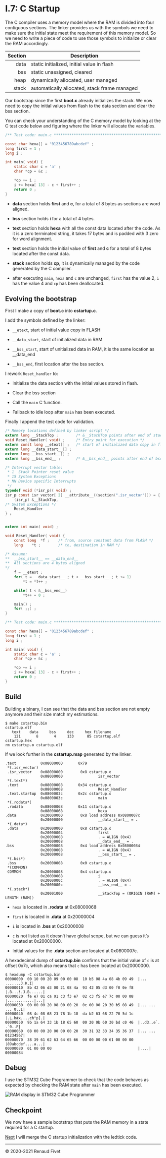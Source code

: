# I.7: C Startup

The C compiler uses a memory model where the RAM is divided into four
contiguous sections. The linker provides us with the symbols we need to
make sure the initial state meet the requirement of this memory model.
So we need to write a piece of code to use those symbols to initialize
or clear the RAM accordingly.

| Section | Description                                  |
|--------:|----------------------------------------------|
| data    | static initialized, initial value in flash   |
| bss     | static unassigned, cleared                   |
| heap    | dynamically allocated, user managed          |
| stack   | automatically allocated, stack frame managed |

Our bootstrap since the first **boot.c** already initializes the stack.
We now need to copy the initial values from flash to the data section
and clear the bss section.

You can check your understanding of the C memory model by looking at the
C test code below and figuring where the linker will allocate the
variables.

```c
/** Test code: main.c *********************************************************/

const char hexa[] = "0123456789abcdef" ;
long first = 1 ;
long i ;

int main( void) {
    static char c = 'a' ;
    char *cp = &c ;

    *cp += i ;
    i += hexa[ 13] - c + first++ ;
    return 0 ;
}
```

- **data** section holds **first** and **c**, for a total of 8 bytes as
sections are word aligned.

- **bss** section holds **i** for a total of 4 bytes.

- **text** section holds **hexa** with all the const data located after
the code. As it is a zero terminated string, it takes 17 bytes and is
padded with 3 zero for word alignment.

- **text** section holds the initial value of **first** and **c** for a
total of 8 bytes located after the const data.

- **stack** section holds **cp**, it is dynamically managed by the code
generated by the C compiler.

- after executing `main`, `hexa` and `c` are unchanged, `first` has the
value 2, `i` has the value 4 and `cp` has been deallocated.

## Evolving the bootstrap

First I make a copy of **boot.c** into **cstartup.c**.

I add the symbols defined by the linker:

- `__etext`, start of initial value copy in FLASH

- `__data_start`, start of initialized data in RAM

- `__bss_start`, start of unitialized data in RAM, it is the same
location as __data_end

- `__bss_end`, first location after the bss section.

I rework `Reset_handler` to:

- Initialize the data section with the initial values stored in flash.

- Clear the bss section

- Call the `main` C function.

- Fallback to idle loop after `main` has been executed.

Finally I append the test code for validation.

```c
/* Memory locations defined by linker script */
extern long __StackTop ;        /* &__StackTop points after end of stack */
void Reset_Handler( void) ;     /* Entry point for execution */
extern const long __etext[] ;   /* start of initialized data copy in flash */
extern long __data_start__[] ;
extern long __bss_start__[] ;
extern long __bss_end__ ;       /* &__bss_end__ points after end of bss */

/* Interrupt vector table:
 * 1  Stack Pointer reset value
 * 15 System Exceptions
 * NN Device specific Interrupts
 */
typedef void (*isr_p)( void) ;
isr_p const isr_vector[ 2] __attribute__((section(".isr_vector"))) = {
    (isr_p) &__StackTop,
/* System Exceptions */
    Reset_Handler
} ;


extern int main( void) ;

void Reset_Handler( void) {
    const long  *f ;    /* from, source constant data from FLASH */
    long    *t ;        /* to, destination in RAM */

/* Assume:
**  __bss_start__ == __data_end__
**  All sections are 4 bytes aligned
*/
    f = __etext ;
    for( t = __data_start__ ; t < __bss_start__ ; t += 1)
        *t = *f++ ;

    while( t < &__bss_end__)
        *t++ = 0 ;

    main() ;
    for( ;;) ;
}

/** Test code: main.c *********************************************************/

const char hexa[] = "0123456789abcdef" ;
long first = 1 ;
long i ;

int main( void) {
    static char c = 'a' ;
    char *cp = &c ;

    *cp += i ;
    i += hexa[ 13] - c + first++ ;
    return 0 ;
}
```

## Build

Building a binary, I can see that the data and bss section are not
empty anymore and their size match my estimations.

```
$ make cstartup.bin
cstartup.elf
   text    data     bss     dec     hex filename
    121       8       4     133      85 cstartup.elf
cstartup.hex
rm cstartup.o cstartup.elf
```

If we look further in the **cstartup.map** generated by the linker.

```
.text           0x08000000       0x79
 *(.isr_vector)
 .isr_vector    0x08000000        0x8 cstartup.o
                0x08000000                isr_vector
 *(.text*)
 .text          0x08000008       0x34 cstartup.o
                0x08000008                Reset_Handler
 .text.startup  0x0800003c       0x2c cstartup.o
                0x0800003c                main
 *(.rodata*)
 .rodata        0x08000068       0x11 cstartup.o
                0x08000068                hexa
.data           0x20000000        0x8 load address 0x0800007c
                0x20000000                __data_start__ = .
 *(.data*)
 .data          0x20000000        0x8 cstartup.o
                0x20000004                first
                0x20000008                . = ALIGN (0x4)
                0x20000008                __data_end__ = .
.bss            0x20000008        0x4 load address 0x08000084
                0x20000008                . = ALIGN (0x4)
                0x20000008                __bss_start__ = .
 *(.bss*)
 .bss           0x20000008        0x0 cstartup.o
 *(COMMON)
 COMMON         0x20000008        0x4 cstartup.o
                0x20000008                i
                0x2000000c                . = ALIGN (0x4)
                0x2000000c                __bss_end__ = .
 *(.stack*)
                0x20001000                __StackTop = (ORIGIN (RAM) + LENGTH (RAM))
```

- `hexa` is located in **.rodata** at 0x08000068

- `first` is located in **.data** at 0x20000004

- `i` is located in **.bss** at 0x20000008

- `c` is not listed as it doesn’t have global scope, but we can guess
it’s located at 0x20000000.

- Initial values for the **.data** section are located at 0x0800007c.

A hexadecimal dump of **cstartup.bin** confirms that the initial value
of `c` is at offset 0x7c, which also means that `c` has been located at
0x20000000.

```
$ hexdump -C cstartup.bin
00000000  00 10 00 20 09 00 00 08  10 b5 08 4a 08 4b 09 49  |... .......J.K.I|
00000010  8b 42 06 d3 00 21 08 4a  93 42 05 d3 00 f0 0e f8  |.B...!.J.B......|
00000020  fe e7 01 ca 01 c3 f3 e7  02 c3 f5 e7 7c 00 00 08  |............|...|
00000030  00 00 00 20 08 00 00 20  0c 00 00 20 30 b5 08 49  |... ... ... 0..I|
00000040  08 4c 08 68 23 78 1b 18  da b2 63 68 22 70 5d 1c  |.L.h#x....ch"p].|
00000050  9b 1a 64 33 1b 18 65 60  00 20 0b 60 30 bd c0 46  |..d3..e`. .`0..F|
00000060  08 00 00 20 00 00 00 20  30 31 32 33 34 35 36 37  |... ... 01234567|
00000070  38 39 61 62 63 64 65 66  00 00 00 00 61 00 00 00  |89abcdef....a...|
00000080  01 00 00 00                                       |....|
00000084
```

## Debug

I use the STM32 Cube Programmer to check that the code behaves as
expected by checking the RAM state after `main` has been executed.

![RAM display in STM32 Cube Programmer](https://warehouse.motd.org/wp-content/uploads/2021/06/Screenshot-2021-06-07-114546-1024x723.png)

## Checkpoint

We now have a sample bootstrap that puts the RAM memory in a state
required for a C startup.

[Next](https://warehouse.motd.org/?page_id=412) I will merge the C
startup initialization with the ledtick code.

___
© 2020-2021 Renaud Fivet
